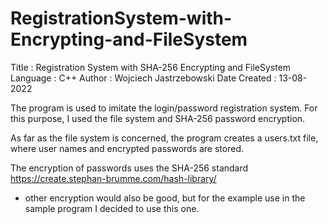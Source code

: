 # RegistrationSystem-with-Encrypting-and-FileSystem


Title			: Registration System with SHA-256 Encrypting and FileSystem
Language		: C++
Author			: Wojciech Jastrzebowski
Date Created	: 13-08-2022


The program is used to imitate the login/password registration system. 
For this purpose, I used the file system and SHA-256 password encryption. 

As far as the file system is concerned, the program creates a users.txt file, 
where user names and encrypted passwords are stored. 

The encryption of passwords uses the SHA-256 standard https://create.stephan-brumme.com/hash-library/ 
- other encryption would also be good, but for the example use in the sample program I decided to use this one.
